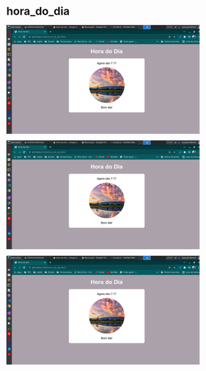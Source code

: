 # hora_do_dia

<p aling="center">
    <img width="720px" src="assets/manha.png">
</p>
 
 <p aling="center">
    <img width="720px" src="assets/manha.png">
</p>

 <p aling="center">
    <img width="720px" src="assets/manha.png">
</p>
 
